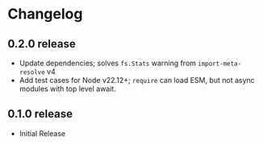 # Changelog
## 0.2.0 release
- Update dependencies; solves `fs.Stats` warning from `import-meta-resolve` v4
- Add test cases for Node v22.12+; `require` can load ESM, but not async modules with top level await.

## 0.1.0 release
- Initial Release

